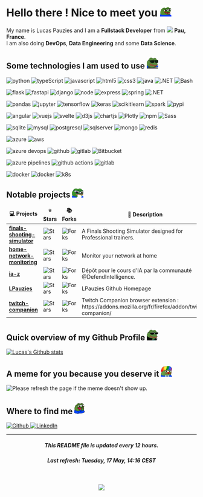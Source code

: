 # Hello there ! Nice to meet you <img src="assets/img/pepe-excited.gif" alt="Girl in a jacket" width="30">

My name is Lucas Pauzies and I am a <b>Fullstack Developer</b> from <img src="https://cdn-icons-png.flaticon.com/512/197/197560.png" width="13"/> <b>Pau, France</b>. 
<br>
I am also doing <b>DevOps</b>, <b>Data Engineering</b> and some <b>Data Science</b>.

## Some technologies I am used to use <img src="assets/img/pepe-hacker.gif" alt="Pepe hacker" width="30">

<p>
  <img alt="python" src="https://img.shields.io/badge/-Python-336E9D?style=flat&logo=python&logoColor=white" />
  <img alt="typeScript" src="https://img.shields.io/badge/-TypeScript-007ACC?style=flat&logo=typescript&logoColor=white" />
  <img alt="javascript" src="https://img.shields.io/badge/-JavaScript-FFDA3E?style=flat&logo=javascript&logoColor=white" />
  <img alt="html5" src="https://img.shields.io/badge/-HTML5-E34F26?style=flat&logo=html5&logoColor=white" />
  <img alt="css3" src="https://img.shields.io/badge/-CSS3-2965F1?style=flat&logo=css3&logoColor=white" />
  <img alt="java" src="https://img.shields.io/badge/-Java-EA2D2E?style=flat&logo=java&logoColor=white" />
  <img alt=".NET" src="https://img.shields.io/badge/-.NET-592C8C?style=flat&logo=.net&logoColor=white" />
  <img alt="Bash" src="https://img.shields.io/badge/-Bash-4EAA25?style=flat&logo=gnubash&logoColor=white" />
</p>

<p>
  <img alt="flask" src="https://img.shields.io/badge/-Flask-000000?style=flat&logo=flask&logoColor=white" />
  <img alt="fastapi" src="https://img.shields.io/badge/-FastAPI-009688?style=flat&logo=fastapi&logoColor=white" />
  <img alt="django" src="https://img.shields.io/badge/-Django-092E20?style=flat&logo=django&logoColor=white" />
  <img alt="node" src="https://img.shields.io/badge/-NodeJS-339933?style=flat&logo=node.js&logoColor=white" />
  <img alt="express" src="https://img.shields.io/badge/-Express-000000?style=flat&logo=express&logoColor=white" />
  <img alt="spring" src="https://img.shields.io/badge/-Spring-6DB33F?style=flat&logo=spring&logoColor=white" />
  <img alt=".NET" src="https://img.shields.io/badge/-.NET Core-592C8C?style=flat&logo=.net&logoColor=white" />
</p>

<p>
  <img alt="pandas" src="https://img.shields.io/badge/-Pandas-150458?style=flat&logo=pandas&logoColor=white" />
  <img alt="jupyter" src="https://img.shields.io/badge/-Jupyter-F37626?style=flat&logo=jupyter&logoColor=white" />
  <img alt="tensorflow" src="https://img.shields.io/badge/-TensorFlow-FF6F00?style=flat&logo=tensorflow&logoColor=white" />
  <img alt="keras" src="https://img.shields.io/badge/-Keras-D00000?style=flat&logo=keras&logoColor=white" />
  <img alt="scikitlearn" src="https://img.shields.io/badge/-Scikit Learn-F7931E?style=flat&logo=scikit-learn&logoColor=white" />
  <img alt="spark" src="https://img.shields.io/badge/-Apache Spark-E25A1C?style=flat&logo=apachespark&logoColor=white" />
  <img alt="pypi" src="https://img.shields.io/badge/-PyPI-3775A9?style=flat&logo=PyPI&logoColor=white" />
</p>

<p>
  <img alt="angular" src="https://img.shields.io/badge/-Angular-DD0031?style=flat&logo=angular&logoColor=white" />
  <img alt="vuejs" src="https://img.shields.io/badge/-VueJS-4FC08D?style=flat&logo=vue.js&logoColor=white" />
  <img alt="svelte" src="https://img.shields.io/badge/-Svelte-FF3E00?style=flat&logo=svelte&logoColor=white" />
  <img alt="d3js" src="https://img.shields.io/badge/-D3.js-F9A03C?style=flat-square&logo=d3.js&logoColor=white" />
  <img alt="chartjs" src="https://img.shields.io/badge/-Chart.js-FF6384?style=flat-square&logo=chart.js&logoColor=white" />
  <img alt="Plotly" src="https://img.shields.io/badge/-Plotly-3F4F75?style=flat-square&logo=plotly&logoColor=white" />
  <img alt="npm" src="https://img.shields.io/badge/-NPM-CB3837?style=flat-square&logo=npm&logoColor=white" />
  <img alt="Sass" src="https://img.shields.io/badge/-Sass-CC6699?style=flat-square&logo=sass&logoColor=white" />
</p>

<p>
  <img alt="sqlite" src="https://img.shields.io/badge/-SQLite-003B57?style=flat&logo=sqlite&logoColor=white" />
  <img alt="mysql" src="https://img.shields.io/badge/-MySQL-4479A1?style=flat&logo=mysql&logoColor=white" />
  <img alt="postgresql" src="https://img.shields.io/badge/-PostgreSQL-4169E1?style=flat&logo=postgresql&logoColor=white" />
  <img alt="sqlserver" src="https://img.shields.io/badge/-SQL Server-CC2927?style=flat&logo=microsoftsqlserver&logoColor=white" />
  <img alt="mongo" src="https://img.shields.io/badge/-MongoDB-47A248?style=flat&logo=mongodb&logoColor=white" />
  <img alt="redis" src="https://img.shields.io/badge/-Redis-DC382D?style=flat&logo=redis&logoColor=white" />
</p>

<p>
  <img alt="azure" src="https://img.shields.io/badge/-Azure-0078D4?style=flat&logo=microsoftazure&logoColor=white" />
  <img alt="aws" src="https://img.shields.io/badge/-AWS-232F3E?style=flat&logo=amazonaws&logoColor=white" />
</p>

<p>
  <img alt="azure devops" src="https://img.shields.io/badge/-Azure DevOps-0078D4?style=flat&logo=azuredevops&logoColor=white" />
  <img alt="github" src="https://img.shields.io/badge/-Github-181717?style=flat&logo=github&logoColor=white" />
  <img alt="gitlab" src="https://img.shields.io/badge/-Gitlab-FC6D26?style=flat&logo=gitlab&logoColor=white" />
  <img alt="Bitbucket" src="https://img.shields.io/badge/-Bitbucket-0052CC?style=flat&logo=bitbucket&logoColor=white" />
</p>

<p>
  <img alt="azure pipelines" src="https://img.shields.io/badge/-Azure Pipelines-2560E0?style=flat&logo=azurepipelines&logoColor=white" />
  <img alt="github actions" src="https://img.shields.io/badge/-Github Actions-2088FF?style=flat&logo=githubactions&logoColor=white" />
  <img alt="gitlab" src="https://img.shields.io/badge/-Gitlab CI-FC6D26?style=flat&logo=gitlab&logoColor=white" />
</p>

<p>
  <img alt="docker" src="https://img.shields.io/badge/-Docker-2496ED?style=flat&logo=docker&logoColor=white" />
  <img alt="docker" src="https://img.shields.io/badge/-Docker Compose-2496ED?style=flat&logo=docker&logoColor=white" />
  <img alt="k8s" src="https://img.shields.io/badge/-Kubernetes-326CE5?style=flat&logo=kubernetes&logoColor=white" />
</p>

## Notable projects <img src="assets/img/pepenerd.png" alt="Pepe hacker" width="30">

<table>
  <thead align="center">
    <tr border: none;>
      <td><b>💻 Projects</b></td>
      <td><b>⭐ Stars</b></td>
      <td><b>📚 Forks</b></td>
      <td><b>📝 Description</b></td>
    </tr>
  </thead>
  <tbody>
        <tr>
            <td><a href="https:&#x2F;&#x2F;github.com&#x2F;LPauzies&#x2F;finals-shooting-simulator"><b>finals-shooting-simulator</b></a></td>
            <td><img alt="Stars" src="https://img.shields.io/github/stars/LPauzies&#x2F;finals-shooting-simulator?style=flat&labelColor=343b41"/></td>
            <td><img alt="Forks" src="https://img.shields.io/github/forks/LPauzies&#x2F;finals-shooting-simulator?style=flat&labelColor=343b41"/></td>
            <td>A Finals Shooting Simulator designed for Professional trainers.</td>
        </tr>
        <tr>
            <td><a href="https:&#x2F;&#x2F;github.com&#x2F;LPauzies&#x2F;home-network-monitoring"><b>home-network-monitoring</b></a></td>
            <td><img alt="Stars" src="https://img.shields.io/github/stars/LPauzies&#x2F;home-network-monitoring?style=flat&labelColor=343b41"/></td>
            <td><img alt="Forks" src="https://img.shields.io/github/forks/LPauzies&#x2F;home-network-monitoring?style=flat&labelColor=343b41"/></td>
            <td>Monitor your network at home</td>
        </tr>
        <tr>
            <td><a href="https:&#x2F;&#x2F;github.com&#x2F;LPauzies&#x2F;ia-z"><b>ia-z</b></a></td>
            <td><img alt="Stars" src="https://img.shields.io/github/stars/LPauzies&#x2F;ia-z?style=flat&labelColor=343b41"/></td>
            <td><img alt="Forks" src="https://img.shields.io/github/forks/LPauzies&#x2F;ia-z?style=flat&labelColor=343b41"/></td>
            <td>Dépôt pour le cours d&#39;IA par la communauté @DefendIntelligence.</td>
        </tr>
        <tr>
            <td><a href="https:&#x2F;&#x2F;github.com&#x2F;LPauzies&#x2F;LPauzies"><b>LPauzies</b></a></td>
            <td><img alt="Stars" src="https://img.shields.io/github/stars/LPauzies&#x2F;LPauzies?style=flat&labelColor=343b41"/></td>
            <td><img alt="Forks" src="https://img.shields.io/github/forks/LPauzies&#x2F;LPauzies?style=flat&labelColor=343b41"/></td>
            <td>LPauzies Github Homepage</td>
        </tr>
        <tr>
            <td><a href="https:&#x2F;&#x2F;github.com&#x2F;LPauzies&#x2F;twitch-companion"><b>twitch-companion</b></a></td>
            <td><img alt="Stars" src="https://img.shields.io/github/stars/LPauzies&#x2F;twitch-companion?style=flat&labelColor=343b41"/></td>
            <td><img alt="Forks" src="https://img.shields.io/github/forks/LPauzies&#x2F;twitch-companion?style=flat&labelColor=343b41"/></td>
            <td>Twitch Companion browser extension : https:&#x2F;&#x2F;addons.mozilla.org&#x2F;fr&#x2F;firefox&#x2F;addon&#x2F;twitch-companion&#x2F;</td>
        </tr>
  </tbody>
</table>

## Quick overview of my Github Profile <img src="assets/img/ez_pepe.png" alt="Pepe EZ" width="30">
[![Lucas's Github stats](https://github-readme-stats.vercel.app/api?username=LPauzies&hide=issues&count_private=true&theme=dracula)](https://github.com/LPauzies)

## A meme for you because you deserve it <img src="assets/img/pepehonk.png" alt="Pepe Clown" width="30">

<img src='https://random-memer.herokuapp.com/' title="Meme" alt="Please refresh the page if the meme doesn't show up." width=300>

## Where to find me <img src="assets/img/pepe_happyclap.gif" alt="Pepe clap" width="30">

<p>
    <a href="https://github.com/LPauzies" target="_blank">
        <img alt="Github" src="https://img.shields.io/badge/GitHub-%2312100E.svg?&style=for-the-badge&logo=Github&logoColor=white" />
    </a>
    <a href="https://www.linkedin.com/in/lucas-pauzies/" target="_blank">
        <img alt="LinkedIn" src="https://img.shields.io/badge/linkedin-%230077B5.svg?&style=for-the-badge&logo=linkedin&logoColor=white" />
    </a>
</p>

---
<h5 align="center">This README file is updated every 12 hours.</h5>
<h5 align="center">Last refresh: Tuesday, 17 May, 14:16 CEST</h5>
<br>
<p align="center">
    <img src="https://github.com/LPauzies/LPauzies/actions/workflows/main.yaml/badge.svg" />
</p>

